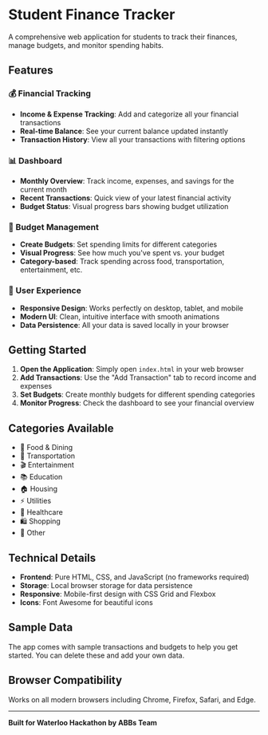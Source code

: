 # Student Finance Tracker

A comprehensive web application for students to track their finances, manage budgets, and monitor spending habits.

## Features

### 💰 Financial Tracking
- **Income & Expense Tracking**: Add and categorize all your financial transactions
- **Real-time Balance**: See your current balance updated instantly
- **Transaction History**: View all your transactions with filtering options

### 📊 Dashboard
- **Monthly Overview**: Track income, expenses, and savings for the current month
- **Recent Transactions**: Quick view of your latest financial activity
- **Budget Status**: Visual progress bars showing budget utilization

### 🎯 Budget Management
- **Create Budgets**: Set spending limits for different categories
- **Visual Progress**: See how much you've spent vs. your budget
- **Category-based**: Track spending across food, transportation, entertainment, etc.

### 📱 User Experience
- **Responsive Design**: Works perfectly on desktop, tablet, and mobile
- **Modern UI**: Clean, intuitive interface with smooth animations
- **Data Persistence**: All your data is saved locally in your browser

## Getting Started

1. **Open the Application**: Simply open `index.html` in your web browser
2. **Add Transactions**: Use the "Add Transaction" tab to record income and expenses
3. **Set Budgets**: Create monthly budgets for different spending categories
4. **Monitor Progress**: Check the dashboard to see your financial overview

## Categories Available

- 🍕 Food & Dining
- 🚌 Transportation
- 🎬 Entertainment
- 📚 Education
- 🏠 Housing
- ⚡ Utilities
- 🏥 Healthcare
- 🛍️ Shopping
- 📝 Other

## Technical Details

- **Frontend**: Pure HTML, CSS, and JavaScript (no frameworks required)
- **Storage**: Local browser storage for data persistence
- **Responsive**: Mobile-first design with CSS Grid and Flexbox
- **Icons**: Font Awesome for beautiful icons

## Sample Data

The app comes with sample transactions and budgets to help you get started. You can delete these and add your own data.

## Browser Compatibility

Works on all modern browsers including Chrome, Firefox, Safari, and Edge.

---

**Built for Waterloo Hackathon by ABBs Team**
